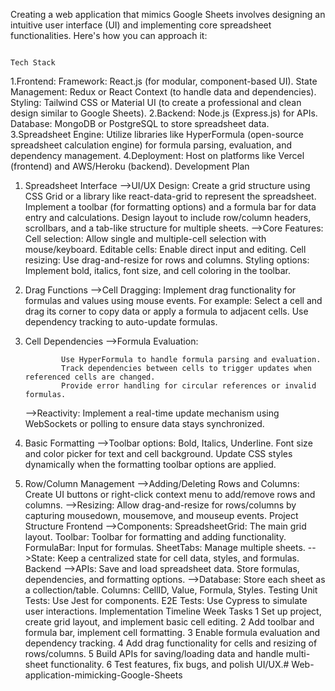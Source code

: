 Creating a web application that mimics Google Sheets involves designing an intuitive user interface (UI) and implementing core spreadsheet functionalities. Here's how you can approach it:

                                                                       Tech Stack
1.Frontend:
         Framework: React.js (for modular, component-based UI).
         State Management: Redux or React Context (to handle data and dependencies).
         Styling: Tailwind CSS or Material UI (to create a professional and clean design similar to Google Sheets).
2.Backend:
         Node.js (Express.js) for APIs.
         Database: MongoDB or PostgreSQL to store spreadsheet data.
3.Spreadsheet Engine:
         Utilize libraries like HyperFormula (open-source spreadsheet calculation engine) for formula parsing, evaluation, and dependency management.
4.Deployment:
         Host on platforms like Vercel (frontend) and AWS/Heroku (backend).
                                                                            Development Plan
1. Spreadsheet Interface
    -->UI/UX Design:
              Create a grid structure using CSS Grid or a library like react-data-grid to represent the spreadsheet.
              Implement a toolbar (for formatting options) and a formula bar for data entry and calculations.
              Design layout to include row/column headers, scrollbars, and a tab-like structure for multiple sheets.
    -->Core Features:
              Cell selection: Allow single and multiple-cell selection with mouse/keyboard.
              Editable cells: Enable direct input and editing.
              Cell resizing: Use drag-and-resize for rows and columns.
              Styling options: Implement bold, italics, font size, and cell coloring in the toolbar.
2. Drag Functions
    -->Cell Dragging:
              Implement drag functionality for formulas and values using mouse events. For example:
              Select a cell and drag its corner to copy data or apply a formula to adjacent cells.
              Use dependency tracking to auto-update formulas.
3. Cell Dependencies
    -->Formula Evaluation:

               Use HyperFormula to handle formula parsing and evaluation.
               Track dependencies between cells to trigger updates when referenced cells are changed.
               Provide error handling for circular references or invalid formulas.
    -->Reactivity:
               Implement a real-time update mechanism using WebSockets or polling to ensure data stays synchronized.
4. Basic Formatting
   -->Toolbar options:
               Bold, Italics, Underline.
               Font size and color picker for text and cell background.
               Update CSS styles dynamically when the formatting toolbar options are applied.
5. Row/Column Management
    -->Adding/Deleting Rows and Columns:
               Create UI buttons or right-click context menu to add/remove rows and columns.
    -->Resizing:
                Allow drag-and-resize for rows/columns by capturing mousedown, mousemove, and mouseup events.
                                                                      Project Structure
Frontend
   -->Components:
             SpreadsheetGrid: The main grid layout.
             Toolbar: Toolbar for formatting and adding functionality.
             FormulaBar: Input for formulas.
             SheetTabs: Manage multiple sheets.
    -->State:
             Keep a centralized state for cell data, styles, and formulas.
Backend
    -->APIs:
             Save and load spreadsheet data.
             Store formulas, dependencies, and formatting options.
    -->Database:
           Store each sheet as a collection/table.
           Columns: CellID, Value, Formula, Styles.
Testing
Unit Tests: Use Jest for components.
E2E Tests: Use Cypress to simulate user interactions.
                                                                     Implementation Timeline
Week	Tasks
1	Set up project, create grid layout, and implement basic cell editing.
2	Add toolbar and formula bar, implement cell formatting.
3	Enable formula evaluation and dependency tracking.
4	Add drag functionality for cells and resizing of rows/columns.
5	Build APIs for saving/loading data and handle multi-sheet functionality.
6	Test features, fix bugs, and polish UI/UX.# Web-application-mimicking-Google-Sheets
